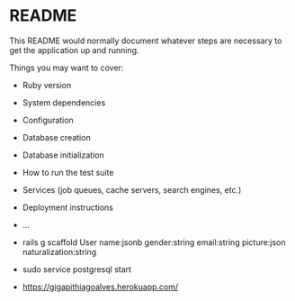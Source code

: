 # README

This README would normally document whatever steps are necessary to get the
application up and running.

Things you may want to cover:

- Ruby version

- System dependencies

- Configuration

- Database creation

- Database initialization

- How to run the test suite

- Services (job queues, cache servers, search engines, etc.)

- Deployment instructions

- ...

- rails g scaffold User name:jsonb gender:string email:string picture:json naturalization:string

- sudo service postgresql start

- https://gigapithiagoalves.herokuapp.com/

